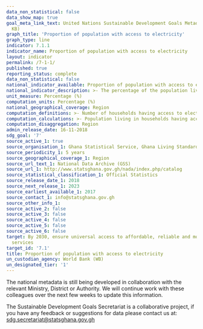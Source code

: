 ```yaml
---
data_non_statistical: false
data_show_map: true
goal_meta_link_text: United Nations Sustainable Development Goals Metadata (PDF 212
  KB)
graph_title: 'Proportion of population with access to electricity'
graph_type: line
indicator: 7.1.1
indicator_name: Proportion of population with access to electricity
layout: indicator
permalink: /7-1-1/
published: true
reporting_status: complete
data_non_statistical: false
national_indicator_available: Proportion of population with access to electricity
national_indicator_description: >- The percentage of the population living in households that have access to electricity (i.e. connected to the national grid, private generator or solar). 
unit_measure: Percentage (%)
computation_units: Percentage (%)
national_geographical_coverage: Region
computation_definitions: >- Number of households having access to electricity divided by the total number of households in the country
computation_calculations: >- Population living in households having access to electricity divided by the total households population and multiplied by 100
computation_disaggregation: Region
admin_release_date: 16-11-2018
sdg_goal: '7'
source_active_1: true
source_organisation_1: Ghana Statistical Service, Ghana Living Standards Survey, 2017
source_periodicity_1: 5 years 
source_geographical_coverage_1: Region
source_url_text_1: National Data Archive (GSS)
source_url_1: http://www.statsghana.gov.gh/nada/index.php/catalog
source_statistical_classification_1: Official Statistics
source_release_date_1: 2018
source_next_release_1: 2023
source_earliest_available_1: 2017
source_contact_1: info@statsghana.gov.gh
source_other_info_1:
source_active_2: false
source_active_3: false
source_active_4: false
source_active_5: false
source_active_6: false
target: By 2030, ensure universal access to affordable, reliable and modern energy
  services
target_id: '7.1'
title: Proportion of population with access to electricity
un_custodian_agency: World Bank (WB)
un_designated_tier: '1'
---
```

The national metadata is still being developed in collaboration with the relevant Ministry, District or Authority.  We will continue work with these colleagues over the next few weeks to update this information.

The Sustainable Development Goals Secretariat is a collaborative project, if you have any feedback or suggestions for data please contact us at: sdg.secretariat@statsghana.gov.gh
